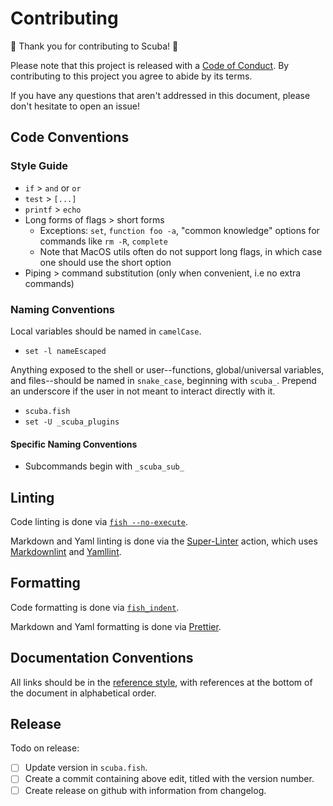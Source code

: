 # Contributing

🤿 Thank you for contributing to Scuba! 🤿

Please note that this project is released with a [Code of Conduct][]. By contributing to this project you agree to abide by its terms.

If you have any questions that aren't addressed in this document, please don't hesitate to open an issue!

## Code Conventions

### Style Guide

- `if` > `and` or `or`
- `test` > `[...]`
- `printf` > `echo`
- Long forms of flags > short forms
  - Exceptions: `set`, `function foo -a`, "common knowledge" options for commands like `rm -R`, `complete`
  - Note that MacOS utils often do not support long flags, in which case one should use the short option
- Piping > command substitution (only when convenient, i.e no extra commands)

### Naming Conventions

Local variables should be named in `camelCase`.

- `set -l nameEscaped`

Anything exposed to the shell or user--functions, global/universal variables, and files--should be named in `snake_case`, beginning with `scuba_`. Prepend an underscore if the user in not meant to interact directly with it.

- `scuba.fish`
- `set -U _scuba_plugins`

#### Specific Naming Conventions

- Subcommands begin with `_scuba_sub_`

## Linting

Code linting is done via [`fish --no-execute`][].

Markdown and Yaml linting is done via the [Super-Linter][] action, which uses [Markdownlint][] and [Yamllint][].

## Formatting

Code formatting is done via [`fish_indent`][].

Markdown and Yaml formatting is done via [Prettier][].

## Documentation Conventions

All links should be in the [reference style][], with references at the bottom of the document in alphabetical order.

## Release

Todo on release:

- [ ] Update version in `scuba.fish`.
- [ ] Create a commit containing above edit, titled with the version number.
- [ ] Create release on github with information from changelog.

[`fish --no-execute`]: https://fishshell.com/docs/current/cmds/fish.html
[`fish_indent`]: https://fishshell.com/docs/current/cmds/fish_indent.html
[code of conduct]: CODE_OF_CONDUCT.md
[markdownlint]: https://github.com/DavidAnson/markdownlint
[prettier]: https://github.com/prettier/prettier
[reference style]: https://www.markdownguide.org/basic-syntax/#reference-style-links
[super-linter]: https://github.com/github/super-linter
[yamllint]: https://github.com/adrienverge/yamllint
